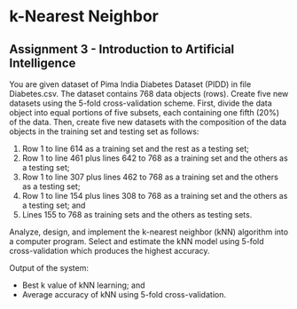 # k-Nearest Neighbor
## Assignment 3 - Introduction to Artificial Intelligence
You are given dataset of Pima India Diabetes Dataset (PIDD) in file Diabetes.csv. The dataset contains 768 data objects (rows). Create five new datasets using the 5-fold cross-validation scheme. First, divide the data object into equal portions of five subsets, each containing one fifth (20%) of the data. Then, create five new datasets with the composition of the data objects in the training set and testing set as follows:
1. Row 1 to line 614 as a training set and the rest as a testing set;
2. Row 1 to line 461 plus lines 642 to 768 as a training set and the others as a testing set;
3. Row 1 to line 307 plus lines 462 to 768 as a training set and the others as a testing set;
4. Row 1 to line 154 plus lines 308 to 768 as a training set and the others as a testing set; and
5. Lines 155 to 768 as training sets and the others as testing sets.

Analyze, design, and implement the k-nearest neighbor (kNN) algorithm into a computer program. Select and estimate the kNN model using 5-fold cross-validation which produces the highest accuracy.

Output of the system:
* Best k value of kNN learning; and
* Average accuracy of kNN using 5-fold cross-validation.
